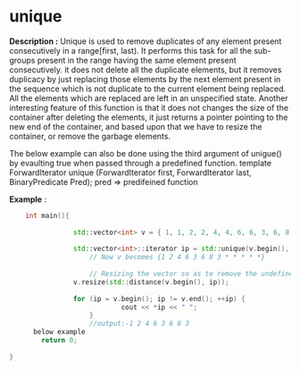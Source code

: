 # unique

**Description :**  Unique is used to remove duplicates of any element present consecutively in a range[first, last).
It performs this task for all the sub-groups present in the range having the same element present consecutively.
it does not delete all the duplicate elements, but it removes duplicacy by just replacing those elements by the next element present in the sequence which is not duplicate to the current element being replaced. All the elements which are replaced are left in an unspecified state.
Another interesting feature of this function is that it does not changes the size of the container after deleting the elements, it just returns a pointer pointing to the new end of the container, and based upon that we have to resize the container, or remove the garbage elements.

The below example can also be done using the third argument of unigue() by evaulting true when passed through a predefined function.
    template 
            ForwardIterator unique (ForwardIterator first, ForwardIterator last, BinaryPredicate Pred);
   pred => predifeined function


**Example** :

```cpp
    int main(){
        
                std::vector<int> v = { 1, 1, 2, 2, 4, 4, 6, 6, 3, 6, 8, 8,3 };
                
                std::vector<int>::iterator ip = std::unique(v.begin(), v.end());
                    // Now v becomes {1 2 4 6 3 6 8 3 * * * * *}
                    
                    // Resizing the vector so as to remove the undefined terms
                v.resize(std::distance(v.begin(), ip)); 
                    
                for (ip = v.begin(); ip != v.end(); ++ip) { 
                            cout << *ip << " "; 
                    } 
                    //output:-1 2 4 6 3 6 8 3
      below example         
        return 0;
        
}
